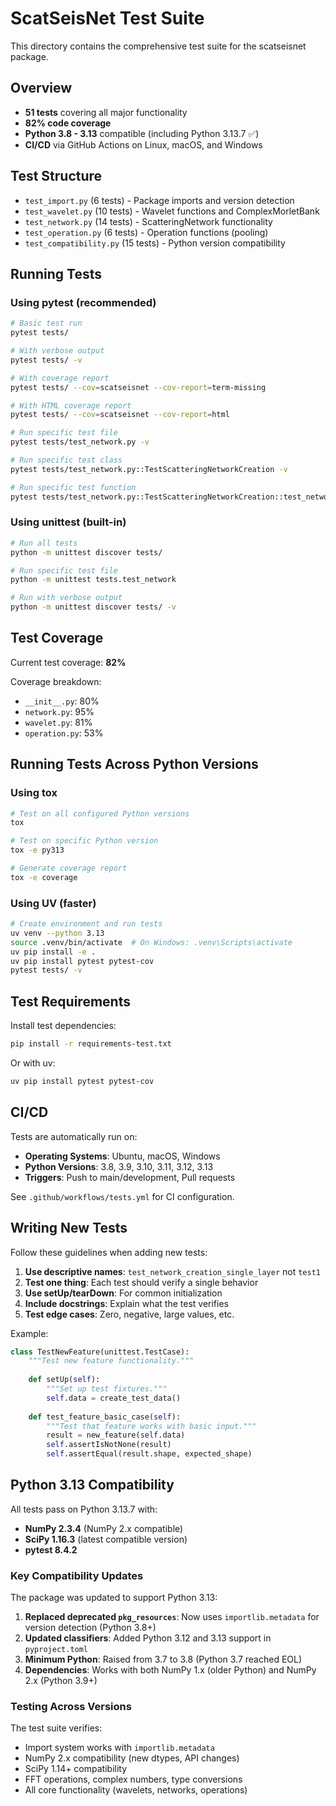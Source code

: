 # ScatSeisNet Test Suite

This directory contains the comprehensive test suite for the scatseisnet package.

## Overview

- **51 tests** covering all major functionality
- **82% code coverage**
- **Python 3.8 - 3.13** compatible (including Python 3.13.7 ✅)
- **CI/CD** via GitHub Actions on Linux, macOS, and Windows

## Test Structure

- `test_import.py` (6 tests) - Package imports and version detection
- `test_wavelet.py` (10 tests) - Wavelet functions and ComplexMorletBank
- `test_network.py` (14 tests) - ScatteringNetwork functionality
- `test_operation.py` (6 tests) - Operation functions (pooling)
- `test_compatibility.py` (15 tests) - Python version compatibility

## Running Tests

### Using pytest (recommended)

```bash
# Basic test run
pytest tests/

# With verbose output
pytest tests/ -v

# With coverage report
pytest tests/ --cov=scatseisnet --cov-report=term-missing

# With HTML coverage report
pytest tests/ --cov=scatseisnet --cov-report=html

# Run specific test file
pytest tests/test_network.py -v

# Run specific test class
pytest tests/test_network.py::TestScatteringNetworkCreation -v

# Run specific test function
pytest tests/test_network.py::TestScatteringNetworkCreation::test_network_creation_single_layer -v
```

### Using unittest (built-in)

```bash
# Run all tests
python -m unittest discover tests/

# Run specific test file
python -m unittest tests.test_network

# Run with verbose output
python -m unittest discover tests/ -v
```

## Test Coverage

Current test coverage: **82%**

Coverage breakdown:
- `__init__.py`: 80%
- `network.py`: 95%
- `wavelet.py`: 81%
- `operation.py`: 53%

## Running Tests Across Python Versions

### Using tox
```bash
# Test on all configured Python versions
tox

# Test on specific Python version
tox -e py313

# Generate coverage report
tox -e coverage
```

### Using UV (faster)
```bash
# Create environment and run tests
uv venv --python 3.13
source .venv/bin/activate  # On Windows: .venv\Scripts\activate
uv pip install -e .
uv pip install pytest pytest-cov
pytest tests/ -v
```

## Test Requirements

Install test dependencies:
```bash
pip install -r requirements-test.txt
```

Or with uv:
```bash
uv pip install pytest pytest-cov
```

## CI/CD

Tests are automatically run on:
- **Operating Systems**: Ubuntu, macOS, Windows
- **Python Versions**: 3.8, 3.9, 3.10, 3.11, 3.12, 3.13
- **Triggers**: Push to main/development, Pull requests

See `.github/workflows/tests.yml` for CI configuration.

## Writing New Tests

Follow these guidelines when adding new tests:

1. **Use descriptive names**: `test_network_creation_single_layer` not `test1`
2. **Test one thing**: Each test should verify a single behavior
3. **Use setUp/tearDown**: For common initialization
4. **Include docstrings**: Explain what the test verifies
5. **Test edge cases**: Zero, negative, large values, etc.

Example:
```python
class TestNewFeature(unittest.TestCase):
    """Test new feature functionality."""
    
    def setUp(self):
        """Set up test fixtures."""
        self.data = create_test_data()
    
    def test_feature_basic_case(self):
        """Test that feature works with basic input."""
        result = new_feature(self.data)
        self.assertIsNotNone(result)
        self.assertEqual(result.shape, expected_shape)
```

## Python 3.13 Compatibility

All tests pass on Python 3.13.7 with:
- **NumPy 2.3.4** (NumPy 2.x compatible)
- **SciPy 1.16.3** (latest compatible version)
- **pytest 8.4.2**

### Key Compatibility Updates

The package was updated to support Python 3.13:

1. **Replaced deprecated `pkg_resources`**: Now uses `importlib.metadata` for version detection (Python 3.8+)
2. **Updated classifiers**: Added Python 3.12 and 3.13 support in `pyproject.toml`
3. **Minimum Python**: Raised from 3.7 to 3.8 (Python 3.7 reached EOL)
4. **Dependencies**: Works with both NumPy 1.x (older Python) and NumPy 2.x (Python 3.9+)

### Testing Across Versions

The test suite verifies:
- Import system works with `importlib.metadata`
- NumPy 2.x compatibility (new dtypes, API changes)
- SciPy 1.14+ compatibility
- FFT operations, complex numbers, type conversions
- All core functionality (wavelets, networks, operations)
